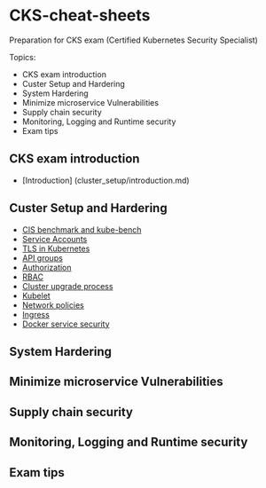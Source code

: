 # CKS-cheat-sheets
Preparation for CKS exam (Certified Kubernetes Security Specialist)

Topics:

* CKS exam introduction
* Custer Setup and Hardering
* System Hardering
* Minimize microservice Vulnerabilities
* Supply chain security
* Monitoring, Logging and Runtime security
* Exam tips

## CKS exam introduction

 - [Introduction] (cluster_setup/introduction.md)

## Custer Setup and Hardering

 - [CIS benchmark and kube-bench](cluster_setup/kube-bench.md)
 - [Service Accounts](cluster_setup/sa.md)
 - [TLS in Kubernetes](cluster_setup/TLS.md)
 - [API groups](cluster_setup/apigroups.md)
 - [Authorization](cluster_setup/autorisation.md)
 - [RBAC](cluster_setup/rbac.md)
 - [Cluster upgrade process](cluster_setup/upgrade.md)
 - [Kubelet](cluster_setup/Kubelet.md)
 - [Network policies](cluster_setup/NetworkPolicy.md)
 - [Ingress](cluster_setup/ingress.md.md)
 - [Docker service security](cluster_setup/docker-service.md) 

## System Hardering



## Minimize microservice Vulnerabilities

## Supply chain security

## Monitoring, Logging and Runtime security

## Exam tips



